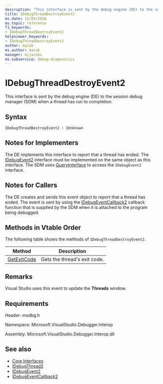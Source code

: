 ```yaml
---
description: "This interface is sent by the debug engine (DE) to the session debug manager (SDM) when a thread has run to completion."
title: IDebugThreadDestroyEvent2
ms.date: 11/04/2016
ms.topic: reference
f1_keywords:
- IDebugThreadDestroyEvent2
helpviewer_keywords:
- IDebugThreadDestroyEvent2
author: maiak
ms.author: maiak
manager: mijacobs
ms.subservice: debug-diagnostics
---
```

# IDebugThreadDestroyEvent2

This interface is sent by the debug engine (DE) to the session debug manager (SDM) when a thread has run to completion.

## Syntax

```
IDebugThreadDestroyEvent2 : IUnknown
```

## Notes for Implementers
 The DE implements this interface to report that a thread has ended. The [IDebugEvent2](../../../extensibility/debugger/reference/idebugevent2.md) interface must be implemented on the same object as this interface. The SDM uses [QueryInterface](/cpp/atl/queryinterface) to access the `IDebugEvent2` interface.

## Notes for Callers
 The DE creates and sends this event object to report that a thread has ended. The event is sent by using the [IDebugEventCallback2](../../../extensibility/debugger/reference/idebugeventcallback2.md) callback function that is supplied by the SDM when it is attached to the program being debugged.

## Methods in Vtable Order
 The following table shows the methods of `IDebugThreadDestroyEvent2`.

|Method|Description|
|------------|-----------------|
|[GetExitCode](../../../extensibility/debugger/reference/idebugthreaddestroyevent2-getexitcode.md)|Gets the thread's exit code.|

## Remarks
 Visual Studio uses this event to update the **Threads** window.

## Requirements
 Header: msdbg.h

 Namespace: Microsoft.VisualStudio.Debugger.Interop

 Assembly: Microsoft.VisualStudio.Debugger.Interop.dll

## See also
- [Core Interfaces](../../../extensibility/debugger/reference/core-interfaces.md)
- [IDebugThread2](../../../extensibility/debugger/reference/idebugthread2.md)
- [IDebugEvent2](../../../extensibility/debugger/reference/idebugevent2.md)
- [IDebugEventCallback2](../../../extensibility/debugger/reference/idebugeventcallback2.md)
